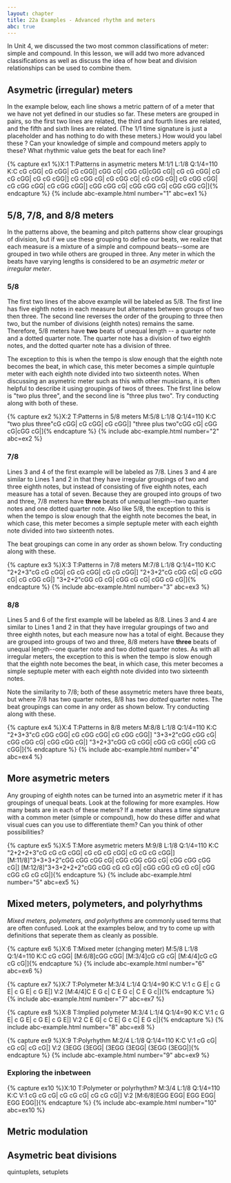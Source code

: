 ```yaml
---
layout: chapter
title: 22a Examples - Advanced rhythm and meters
abc: true
---
```


In Unit 4, we discussed the two most common classifications of meter: simple and compound. In this lesson, we will add two more advanced classifications as well as discuss the idea of how beat and division relationships can be used to combine them.

## Asymetric (irregular) meters

In the example below, each line shows a metric pattern of of a meter that we have not yet defined in our studies so far. These meters are grouped in pairs, so the first two lines are related, the third and fourth lines are related, and the fifth and sixth lines are related. (The 1/1 time signature is just a placeholder and has nothing to do with these meters.) How would you label these ? Can your knowledge of simple and compound meters apply to these? What rhythmic value gets the beat for each line?

{% capture ex1 %}X:1
T:Patterns in asymetric meters
M:1/1
L:1/8
Q:1/4=110
K:C
cG cGG| cG cGG| cG cGG|]
cGG cG| cGG cG|cGG cG|]
cG cG cGG| cG cG cGG| cG cG cGG|]
cG cGG cG| cG cGG cG| cG cGG cG|]
cG cGG cGG| cG cGG cGG| cG cGG cGG|]
cGG cGG cG| cGG cGG cG| cGG cGG cG|]{% endcapture %}
{% include abc-example.html number="1" abc=ex1 %}

## 5/8, 7/8, and 8/8 meters

In the patterns above, the beaming and pitch patterns show clear groupings of division, but if we use these grouping to define our beats, we realize that each measure is a mixture of a simple and compound beats--some are grouped in two while others are grouped in three. Any meter in which the beats have varying lengths is considered to be an *asymetric meter* or *irregular meter*.

### 5/8

The first two lines of the above example will be labeled as 5/8. The first line has five eighth notes in each measure but alternates between groups of two then three. The second line reverses the order of the grouping to three then two, but the number of divisions (eighth notes) remains the same. Therefore, 5/8 meters have **two** beats of unequal length -- a quarter note and a dotted quarter note. The quarter note has a division of two eighth notes, and the dotted quarter note has a division of three. 

The exception to this is when the tempo is slow enough that the eighth note becomes the beat, in which case, this meter becomes a simple quintuple meter with each eighth note divided into two sixteenth notes. When discussing an asymetric meter such as this with other musicians, it is often helpful to describe it using groupings of twos of threes. The first line below is "two plus three", and the second line is "three plus two". Try conducting along with both of these.

{% capture ex2 %}X:2
T:Patterns in 5/8 meters
M:5/8
L:1/8
Q:1/4=110
K:C
"two plus three"cG cGG| cG cGG| cG cGG|]
"three plus two"cGG cG| cGG cG|cGG cG|]{% endcapture %}
{% include abc-example.html number="2" abc=ex2 %}

### 7/8

Lines 3 and 4 of the first example will be labeled as 7/8. Lines 3 and 4 are similar to Lines 1 and 2 in that they have irregular groupings of two and three eighth notes, but instead of consisting of five eighth notes, each measure has a total of seven. Because they are grouped into groups of two and three, 7/8 meters have **three** beats of unequal length--two quarter notes and one dotted quarter note. Also like 5/8, the exception to this is when the tempo is slow enough that the eighth note becomes the beat, in which case, this meter becomes a simple septuple meter with each eighth note divided into two sixteenth notes. 

The beat groupings can come in any order as shown below. Try conducting along with these.

{% capture ex3 %}X:3
T:Patterns in 7/8 meters
M:7/8
L:1/8
Q:1/4=110
K:C
"2+2+3"cG cG cGG| cG cG cGG| cG cG cGG|]
"2+3+2"cG cGG cG| cG cGG cG| cG cGG cG|]
"3+2+2"cGG cG cG| cGG cG cG| cGG cG cG|]{% endcapture %}
{% include abc-example.html number="3" abc=ex3 %}

### 8/8

Lines 5 and 6 of the first example will be labeled as 8/8. Lines 3 and 4 are similar to Lines 1 and 2 in that they have irregular groupings of two and three eighth notes, but each measure now has a total of eight. Because they are grouped into groups of two and three, 8/8 meters have **three** beats of unequal length--one quarter note and two dotted quarter notes. As with all irregular meters, the exception to this is when the tempo is slow enough that the eighth note becomes the beat, in which case, this meter becomes a simple septuple meter with each eighth note divided into two sixteenth notes. 

Note the similarity to 7/8; both of these assymetric meters have three beats, but where 7/8 has two quarter notes, 8/8 has two *dotted* quarter notes. The beat groupings can come in any order as shown below. Try conducting along with these.

{% capture ex4 %}X:4
T:Patterns in 8/8 meters
M:8/8
L:1/8
Q:1/4=110
K:C
"2+3+3"cG cGG cGG| cG cGG cGG| cG cGG cGG|]
"3+3+2"cGG cGG cG| cGG cGG cG| cGG cGG cG|]
"3+2+3"cGG cG cGG| cGG cG cGG| cGG cG cGG|]{% endcapture %}
{% include abc-example.html number="4" abc=ex4 %}

## More asymetric meters

Any grouping of eighth notes can be turned into an asymetric meter if it has groupings of unequal beats. Look at the following for more examples. How many beats are in each of these meters? If a meter shares a time signature with a common meter (simple or compound), how do these differ and what visual cues can you use to differentiate them? Can you think of other possibilities?

{% capture ex5 %}X:5
T:More asymetric meters
M:9/8
L:1/8
Q:1/4=110
K:C
"2+2+2+3"cG cG cG cGG| cG cG cG cGG| cG cG cG cGG|]
[M:11/8]"3+3+3+2"cGG cGG cGG cG| cGG cGG cGG cG| cGG cGG cGG cG|]
[M:12/8]"3+3+2+2+2"cGG cGG cG cG cG| cGG cGG cG cG cG| cGG cGG cG cG cG|]{% endcapture %}
{% include abc-example.html number="5" abc=ex5 %}

## Mixed meters, polymeters, and polyrhythms

*Mixed meters, polymeters, and polyrhythms* are commonly used terms that are often confused. Look at the examples below, and try to come up with definitions that seperate them as cleanly as possible. 

{% capture ex6 %}X:6
T:Mixed meter (changing meter)
M:5/8
L:1/8
Q:1/4=110
K:C
cG cGG| [M:6/8]cGG cGG| [M:3/4]cG cG cG| [M:4/4]cG cG cG cG|]{% endcapture %}
{% include abc-example.html number="6" abc=ex6 %}

{% capture ex7 %}X:7
T:Polymeter
M:3/4
L:1/4
Q:1/4=90
K:C
V:1
c G E| c G E| c G E| c G E|]
V:2
[M:4/4]C E G c| C E G c| C E G c|]{% endcapture %}
{% include abc-example.html number="7" abc=ex7 %}

{% capture ex8 %}X:8
T:Implied polymeter
M:3/4
L:1/4
Q:1/4=90
K:C
V:1
c G E| c G E| c G E| c G E|]
V:2
C E G| c C E| G c C| E G c|]{% endcapture %}
{% include abc-example.html number="8" abc=ex8 %}

{% capture ex9 %}X:9
T:Polyrhythm
M:2/4
L:1/8
Q:1/4=110
K:C
V:1
cG cG| cG cG| cG cG|]
V:2
(3EGG (3EGG| (3EGG (3EGG| (3EGG (3EGG|]{% endcapture %}
{% include abc-example.html number="9" abc=ex9 %}

### Exploring the inbetween

{% capture ex10 %}X:10
T:Polymeter or polyrhythm?
M:3/4
L:1/8
Q:1/4=110
K:C
V:1
cG cG cG| cG cG cG| cG cG cG|]
V:2
[M:6/8]EGG EGG| EGG EGG| EGG EGG|]{% endcapture %}
{% include abc-example.html number="10" abc=ex10 %}


## Metric modulation

## Asymetric beat divisions

quintuplets, setuplets